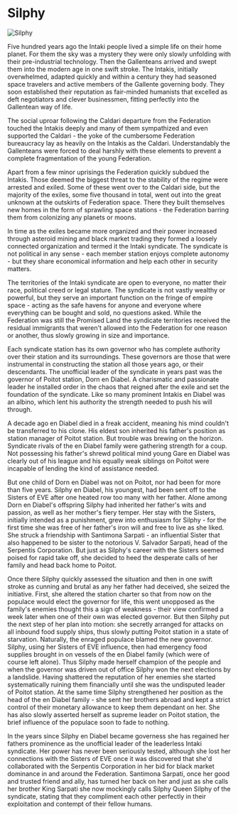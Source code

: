 # Silphy

![Silphy](images/intaki.jpg)

Five hundred years ago the Intaki people lived a simple life on their home planet. For them the sky was a mystery they were only slowly unfolding with their pre-industrial technology. Then the Gallenteans arrived and swept them into the modern age in one swift stroke. The Intakis, initially overwhelmed, adapted quickly and within a century they had seasoned space travelers and active members of the Gallente governing body. They soon established their reputation as fair-minded humanists that excelled as deft negotiators and clever businessmen, fitting perfectly into the Gallentean way of life.

The social uproar following the Caldari departure from the Federation touched the Intakis deeply and many of them sympathized and even supported the Caldari - the yoke of the cumbersome Federation bureaucracy lay as heavily on the Intakis as the Caldari. Understandably the Gallenteans were forced to deal harshly with these elements to prevent a complete fragmentation of the young Federation.

Apart from a few minor uprisings the Federation quickly subdued the Intakis. Those deemed the biggest threat to the stability of the regime were arrested and exiled. Some of these went over to the Caldari side, but the majority of the exiles, some five thousand in total, went out into the great unknown at the outskirts of Federation space. There they built themselves new homes in the form of sprawling space stations - the Federation barring them from colonizing any planets or moons.

In time as the exiles became more organized and their power increased through asteroid mining and black market trading they formed a loosely connected organization and termed it the Intaki syndicate. The syndicate is not political in any sense - each member station enjoys complete autonomy - but they share economical information and help each other in security matters.

The territories of the Intaki syndicate are open to everyone, no matter their race, political creed or legal stature. The syndicate is not vastly wealthy or powerful, but they serve an important function on the fringe of empire space - acting as the safe havens for anyone and everyone where everything can be bought and sold, no questions asked. While the Federation was still the Promised Land the syndicate territories received the residual immigrants that weren't allowed into the Federation for one reason or another, thus slowly growing in size and importance.

Each syndicate station has its own governor who has complete authority over their station and its surroundings. These governors are those that were instrumental in constructing the station all those years ago, or their descendants. The unofficial leader of the syndicate in years past was the governor of Poitot station, Dorn en Diabel. A charismatic and passionate leader he installed order in the chaos that reigned after the exile and set the foundation of the syndicate. Like so many prominent Intakis en Diabel was an albino, which lent his authority the strength needed to push his will through.

A decade ago en Diabel died in a freak accident, meaning his mind couldn't be transferred to his clone. His eldest son inherited his father's position as station manager of Poitot station. But trouble was brewing on the horizon. Syndicate rivals of the en Diabel family were gathering strength for a coup. Not possessing his father's shrewd political mind young Gare en Diabel was clearly out of his league and his equally weak siblings on Poitot were incapable of lending the kind of assistance needed.

But one child of Dorn en Diabel was not on Poitot, nor had been for more than five years. Silphy en Diabel, his youngest, had been sent off to the Sisters of EVE after one heated row too many with her father. Alone among Dorn en Diabel's offspring Silphy had inherited her father's wits and passion, as well as her mother's fiery temper. Her stay with the Sisters, initially intended as a punishment, grew into enthusiasm for Silphy - for the first time she was free of her father's iron will and free to live as she liked. She struck a friendship with Santimona Sarpati - an influential Sister that also happened to be sister to the notorious V. Salvador Sarpati, head of the Serpentis Corporation. But just as Silphy's career with the Sisters seemed poised for rapid take off, she decided to heed the desperate calls of her family and head back home to Poitot.

Once there Silphy quickly assessed the situation and then in one swift stroke as cunning and brutal as any her father had deceived, she seized the initiative. First, she altered the station charter so that from now on the populace would elect the governor for life, this went unopposed as the family's enemies thought this a sign of weakness - their view confirmed a week later when one of their own was elected governor. But then Silphy put the next step of her plan into motion: she secretly arranged for attacks on all inbound food supply ships, thus slowly putting Poitot station in a state of starvation. Naturally, the enraged populace blamed the new governor. Silphy, using her Sisters of EVE influence, then had emergency food supplies brought in on vessels of the en Diabel family (which were of course left alone). Thus Silphy made herself champion of the people and when the governor was driven out of office Silphy won the next elections by a landslide. Having shattered the reputation of her enemies she started systematically ruining them financially until she was the undisputed leader of Poitot station. At the same time Silphy strengthened her position as the head of the en Diabel family - she sent her brothers abroad and kept a strict control of their monetary allowance to keep them dependant on her. She has also slowly asserted herself as supreme leader on Poitot station, the brief influence of the populace soon to fade to nothing.

In the years since Silphy en Diabel became governess she has regained her fathers prominence as the unofficial leader of the leaderless Intaki syndicate. Her power has never been seriously tested, although she lost her connections with the Sisters of EVE once it was discovered that she'd collaborated with the Serpentis Corporation in her bid for black market dominance in and around the Federation. Santimona Sarpati, once her good and trusted friend and ally, has turned her back on her and just as she calls her brother King Sarpati she now mockingly calls Silphy Queen Silphy of the syndicate, stating that they compliment each other perfectly in their exploitation and contempt of their fellow humans.


                            
                        

